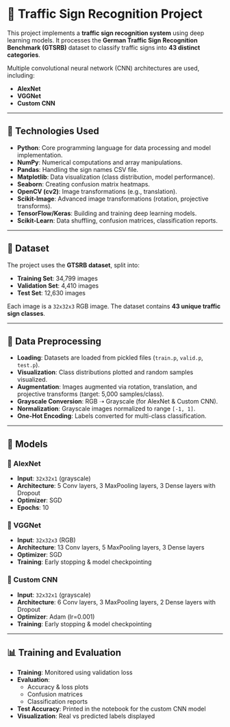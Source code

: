 # 🚦 Traffic Sign Recognition Project

This project implements a **traffic sign recognition system** using deep learning models. It processes the **German Traffic Sign Recognition Benchmark (GTSRB)** dataset to classify traffic signs into **43 distinct categories**.

Multiple convolutional neural network (CNN) architectures are used, including:
- **AlexNet**
- **VGGNet**
- **Custom CNN**

---

## 🧰 Technologies Used

- **Python**: Core programming language for data processing and model implementation.
- **NumPy**: Numerical computations and array manipulations.
- **Pandas**: Handling the sign names CSV file.
- **Matplotlib**: Data visualization (class distribution, model performance).
- **Seaborn**: Creating confusion matrix heatmaps.
- **OpenCV (cv2)**: Image transformations (e.g., translation).
- **Scikit-Image**: Advanced image transformations (rotation, projective transforms).
- **TensorFlow/Keras**: Building and training deep learning models.
- **Scikit-Learn**: Data shuffling, confusion matrices, classification reports.

---

## 📁 Dataset

The project uses the **GTSRB dataset**, split into:

- **Training Set**: 34,799 images  
- **Validation Set**: 4,410 images  
- **Test Set**: 12,630 images  

Each image is a `32x32x3` RGB image. The dataset contains **43 unique traffic sign classes**.

---

## 🔧 Data Preprocessing

- **Loading**: Datasets are loaded from pickled files (`train.p`, `valid.p`, `test.p`).
- **Visualization**: Class distributions plotted and random samples visualized.
- **Augmentation**: Images augmented via rotation, translation, and projective transforms (target: 5,000 samples/class).
- **Grayscale Conversion**: RGB ➝ Grayscale (for AlexNet & Custom CNN).
- **Normalization**: Grayscale images normalized to range `[-1, 1]`.
- **One-Hot Encoding**: Labels converted for multi-class classification.

---

## 🧠 Models

### 🔷 AlexNet
- **Input**: `32x32x1` (grayscale)
- **Architecture**: 5 Conv layers, 3 MaxPooling layers, 3 Dense layers with Dropout
- **Optimizer**: SGD
- **Epochs**: 10

### 🔷 VGGNet
- **Input**: `32x32x3` (RGB)
- **Architecture**: 13 Conv layers, 5 MaxPooling layers, 3 Dense layers
- **Optimizer**: SGD
- **Training**: Early stopping & model checkpointing

### 🔷 Custom CNN
- **Input**: `32x32x1` (grayscale)
- **Architecture**: 6 Conv layers, 3 MaxPooling layers, 2 Dense layers with Dropout
- **Optimizer**: Adam (lr=0.001)
- **Training**: Early stopping & model checkpointing

---

## 📊 Training and Evaluation

- **Training**: Monitored using validation loss
- **Evaluation**:
  - Accuracy & loss plots
  - Confusion matrices
  - Classification reports
- **Test Accuracy**: Printed in the notebook for the custom CNN model
- **Visualization**: Real vs predicted labels displayed
